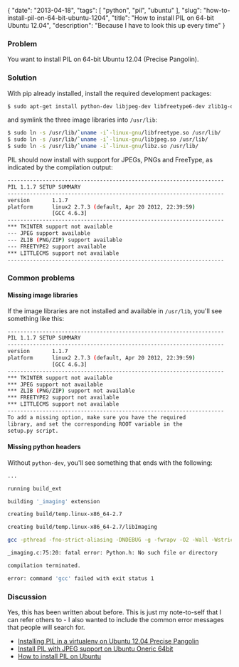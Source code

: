 {
    "date": "2013-04-18",
    "tags": [
        "python",
        "pil",
        "ubuntu"
    ],
    "slug": "how-to-install-pil-on-64-bit-ubuntu-1204",
    "title": "How to install PIL on 64-bit Ubuntu 12.04",
    "description": "Because I have to look this up every time"
}

### Problem

You want to install PIL on 64-bit Ubuntu 12.04 (Precise Pangolin).

### Solution

With pip already installed, install the required development packages:

``` bash
$ sudo apt-get install python-dev libjpeg-dev libfreetype6-dev zlib1g-dev
```

and symlink the three image libraries into `/usr/lib`:

``` bash
$ sudo ln -s /usr/lib/`uname -i`-linux-gnu/libfreetype.so /usr/lib/
$ sudo ln -s /usr/lib/`uname -i`-linux-gnu/libjpeg.so /usr/lib/
$ sudo ln -s /usr/lib/`uname -i`-linux-gnu/libz.so /usr/lib/
```

PIL should now install with support for JPEGs, PNGs and FreeType, as
indicated by the compilation output:

``` bash
--------------------------------------------------------------------
PIL 1.1.7 SETUP SUMMARY
--------------------------------------------------------------------
version       1.1.7
platform      linux2 2.7.3 (default, Apr 20 2012, 22:39:59)
              [GCC 4.6.3]
--------------------------------------------------------------------
*** TKINTER support not available
--- JPEG support available
--- ZLIB (PNG/ZIP) support available
--- FREETYPE2 support available
*** LITTLECMS support not available
--------------------------------------------------------------------
```

### Common problems

#### Missing image libraries

If the image libraries are not installed and available in `/usr/lib`,
you'll see something like this:

``` bash
--------------------------------------------------------------------
PIL 1.1.7 SETUP SUMMARY
--------------------------------------------------------------------
version       1.1.7
platform      linux2 2.7.3 (default, Apr 20 2012, 22:39:59)
              [GCC 4.6.3]
--------------------------------------------------------------------
*** TKINTER support not available
*** JPEG support not available
*** ZLIB (PNG/ZIP) support not available
*** FREETYPE2 support not available
*** LITTLECMS support not available
--------------------------------------------------------------------
To add a missing option, make sure you have the required
library, and set the corresponding ROOT variable in the
setup.py script.
```

#### Missing python headers

Without `python-dev`, you'll see something that ends with the following:

``` bash
...

running build_ext

building '_imaging' extension

creating build/temp.linux-x86_64-2.7

creating build/temp.linux-x86_64-2.7/libImaging

gcc -pthread -fno-strict-aliasing -DNDEBUG -g -fwrapv -O2 -Wall -Wstrict-prototypes -fPIC -IlibImaging -I/usr/include -I/usr/local/include -I/usr/include/python2.7 -c _imaging.c -o build/temp.linux-x86_64-2.7/_imaging.o

_imaging.c:75:20: fatal error: Python.h: No such file or directory

compilation terminated.

error: command 'gcc' failed with exit status 1
```

### Discussion

Yes, this has been written about before. This is just my note-to-self
that I can refer others to - I also wanted to include the common error
messages that people will search for.

-   [Installing PIL in a virtualenv on Ubuntu 12.04 Precise
    Pangolin](http://www.sandersnewmedia.com/why/2012/04/16/installing-pil-virtualenv-ubuntu-1204-precise-pangolin/)
-   [Install PIL with JPEG support on Ubuntu Oneric
    64bit](http://jj.isgeek.net/2011/09/install-pil-with-jpeg-support-on-ubuntu-oneiric-64bits/)
-   [How to install PIL on
    Ubuntu](http://www.saltycrane.com/blog/2010/10/how-install-pil-ubuntu/)

